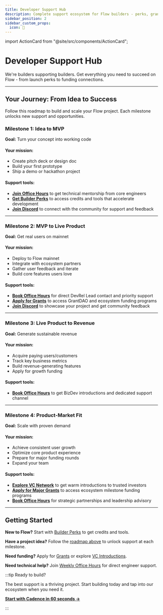 ```yaml
---
title: Developer Support Hub
description: Complete support ecosystem for Flow builders - perks, grants, funding, and expert guidance
sidebar_position: 2
sidebar_custom_props:
  icon: 🚀
---
```


import ActionCard from "@site/src/components/ActionCard";

# Developer Support Hub

We're builders supporting builders. Get everything you need to succeed on Flow - from launch perks to funding connections.

<div className="grid grid-cols-1 md:grid-cols-2 lg:grid-cols-3 gap-6 mt-8">

<ActionCard
  heading="Weekly Office Hours"
  description="Direct access to Flow core engineers. Technical support, architecture guidance, and business mentorship."
  icon="dev-office-hours"
  iconColor="white"
  cardColor="black"
  href="https://calendar.google.com/calendar/u/0/embed?src=c_47978f5cd9da636cadc6b8473102b5092c1a865dd010558393ecb7f9fd0c9ad0@group.calendar.google.com"
  target="_blank"
/>

<ActionCard
  heading="Community Discord"
  description="24/7 peer support. Active channels for dev questions, Cadence, EVM, and project showcases."
  icon="flow-client-library"
  iconColor="white"
  cardColor="black"
  href="https://discord.gg/flow"
  target="_blank"
/>

<ActionCard
  heading="Builder Perks"
  description="Credits and tools from ecosystem partners. Builder Gas Subsidy, Alchemy credits, QuickNode $100, and more."
  icon="builder-credits"
  iconColor="white"
  cardColor="black"
  href="builder-perks"
/>

<ActionCard
  heading="Grants & Funding"
  description="GrantDAO Program and Ecosystem Grants with 50k+ FLOW per round. Multiple opportunities for different stages."
  icon="grants"
  iconColor="white"
  cardColor="black"
  href="grants"
/>

<ActionCard
  heading="VC Introductions"
  description="Warm introductions to trusted investors. 500% higher success rate with Flow ecosystem expertise."
  icon="vcs-&-funds"
  iconColor="white"
  cardColor="black"
  href="vcs-and-funds"
/>

</div>

---

## Your Journey: From Idea to Success

Follow this roadmap to build and scale your Flow project. Each milestone unlocks new support and opportunities.

### Milestone 1: Idea to MVP
**Goal:** Turn your concept into working code

<div style={{display: 'grid', gridTemplateColumns: '1fr 1fr', gap: '2rem', marginBottom: '2rem'}}>

<div>
<h4>Your mission:</h4>
<ul>
  <li>Create pitch deck or design doc</li>
  <li>Build your first prototype</li>
  <li>Ship a demo or hackathon project</li>
</ul>
</div>

<div>
<h4>Support tools:</h4>
<ul>
  <li><strong><a href="https://calendar.google.com/calendar/u/0/embed?src=c_47978f5cd9da636cadc6b8473102b5092c1a865dd010558393ecb7f9fd0c9ad0@group.calendar.google.com">Join Office Hours</a></strong> to get technical mentorship from core engineers</li>
  <li><strong><a href="builder-perks">Get Builder Perks</a></strong> to access credits and tools that accelerate development</li>
  <li><strong><a href="https://discord.gg/flow">Join Discord</a></strong> to connect with the community for support and feedback</li>
</ul>
</div>

</div>

---

### Milestone 2: MVP to Live Product
**Goal:** Get real users on mainnet

<div style={{display: 'grid', gridTemplateColumns: '1fr 1fr', gap: '2rem', marginBottom: '2rem'}}>

<div>
<h4>Your mission:</h4>
<ul>
  <li>Deploy to Flow mainnet</li>
  <li>Integrate with ecosystem partners</li>
  <li>Gather user feedback and iterate</li>
  <li>Build core features users love</li>
</ul>
</div>

<div>
<h4>Support tools:</h4>
<ul>
  <li><strong><a href="https://calendar.google.com/calendar/u/0/embed?src=c_47978f5cd9da636cadc6b8473102b5092c1a865dd010558393ecb7f9fd0c9ad0@group.calendar.google.com">Book Office Hours</a></strong> for direct DevRel Lead contact and priority support</li>
  <li><strong><a href="grants">Apply for Grants</a></strong> to access GrantDAO and ecosystem funding programs</li>
  <li><strong><a href="https://discord.gg/flow">Join Discord</a></strong> to showcase your project and get community feedback</li>
</ul>
</div>

</div>

---

### Milestone 3: Live Product to Revenue
**Goal:** Generate sustainable revenue

<div style={{display: 'grid', gridTemplateColumns: '1fr 1fr', gap: '2rem', marginBottom: '2rem'}}>

<div>
<h4>Your mission:</h4>
<ul>
  <li>Acquire paying users/customers</li>
  <li>Track key business metrics</li>
  <li>Build revenue-generating features</li>
  <li>Apply for growth funding</li>
</ul>
</div>

<div>
<h4>Support tools:</h4>
<ul>
  <li><strong><a href="https://calendar.google.com/calendar/u/0/embed?src=c_47978f5cd9da636cadc6b8473102b5092c1a865dd010558393ecb7f9fd0c9ad0@group.calendar.google.com">Book Office Hours</a></strong> to get BizDev introductions and dedicated support channel</li>
</ul>
</div>

</div>

---

### Milestone 4: Product-Market Fit
**Goal:** Scale with proven demand

<div style={{display: 'grid', gridTemplateColumns: '1fr 1fr', gap: '2rem', marginBottom: '2rem'}}>

<div>
<h4>Your mission:</h4>
<ul>
  <li>Achieve consistent user growth</li>
  <li>Optimize core product experience</li>
  <li>Prepare for major funding rounds</li>
  <li>Expand your team</li>
</ul>
</div>

<div>
<h4>Support tools:</h4>
<ul>
  <li><strong><a href="vcs-and-funds">Explore VC Network</a></strong> to get warm introductions to trusted investors</li>
  <li><strong><a href="grants">Apply for Major Grants</a></strong> to access ecosystem milestone funding programs</li>
  <li><strong><a href="https://calendar.google.com/calendar/u/0/embed?src=c_47978f5cd9da636cadc6b8473102b5092c1a865dd010558393ecb7f9fd0c9ad0@group.calendar.google.com">Book Office Hours</a></strong> for strategic partnerships and leadership advisory</li>
</ul>
</div>

</div>

---

## Getting Started

**New to Flow?** Start with [Builder Perks](builder-perks) to get credits and tools.

**Have a project idea?** Follow the [roadmap above](#your-journey-from-idea-to-success) to unlock support at each milestone.

**Need funding?** Apply for [Grants](grants) or explore [VC Introductions](vcs-and-funds).

**Need technical help?** Join [Weekly Office Hours](https://calendar.google.com/calendar/u/0/embed?src=c_47978f5cd9da636cadc6b8473102b5092c1a865dd010558393ecb7f9fd0c9ad0@group.calendar.google.com) for direct engineer support.

:::tip Ready to build?

The best support is a thriving project. Start building today and tap into our ecosystem when you need it.

**[Start with Cadence in 60 seconds →](https://run.dnz.dev/)**

:::
